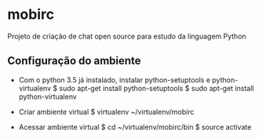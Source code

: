 # mobirc
Projeto de criação de chat open source para estudo da linguagem Python

## Configuração do ambiente
- Com o python 3.5 já instalado, instalar python-setuptools e python-virtualenv
$ sudo apt-get install python-setuptools
$ sudo apt-get install python-virtualenv

- Criar ambiente virtual
$ virtualenv ~/virtualenv/mobirc

- Acessar ambiente virtual
$ cd ~/virtualenv/mobirc/bin
$ source activate